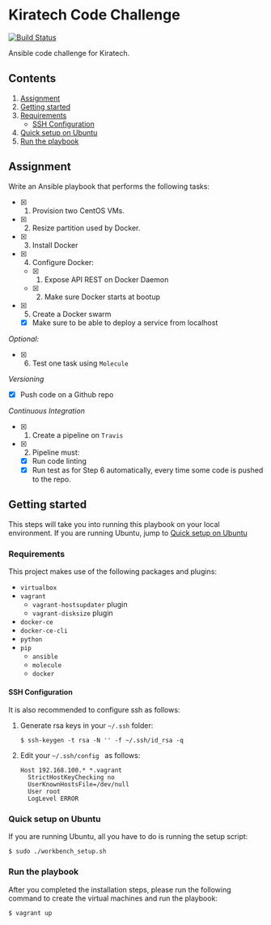 # Kiratech Code Challenge
[![Build Status](https://travis-ci.org/nsprea/kiratechcodechallenge.svg?branch=master)](https://travis-ci.org/nsprea/kiratechcodechallenge)

Ansible code challenge for Kiratech.

## Contents
1. [Assignment](#assignment)
2. [Getting started](#getting-started)
  1. [Requirements](#requirements)
     + [SSH Configuration](#ssh-configuration)
  2. [Quick setup on Ubuntu](#quick-setup-on-ubuntu)
  3. [Run the playbook](#run-the-playbook) 

## Assignment
Write an Ansible playbook that performs the following tasks:
- [x] 1. Provision two CentOS VMs.
- [x] 2. Resize partition used by Docker.
- [x] 3. Install Docker
- [x] 4. Configure Docker:
   - [x] 1. Expose API REST on Docker Daemon
   - [x] 2. Make sure Docker starts at bootup
- [x] 5. Create a Docker swarm
   - [x] Make sure to be able to deploy a service from localhost
  
_Optional:_
- [x] 6. Test one task using `Molecule`

_Versioning_
- [x] Push code on a Github repo

_Continuous Integration_
- [x] 1. Create a pipeline on `Travis`
- [x] 2. Pipeline must:
  - [x] Run code linting
  - [x] Run test as for Step 6 automatically, every time some code is pushed to the repo.

## Getting started
This steps will take you into running this playbook on your local environment.
If you are running Ubuntu, jump to [Quick setup on Ubuntu](#quick-setup-on-ubuntu)

### Requirements
This project makes use of the following packages and plugins:
+ `virtualbox`
+ `vagrant`
  + `vagrant-hostsupdater` plugin
  + `vagrant-disksize` plugin
+ `docker-ce`
+ `docker-ce-cli`
+ `python`
+ `pip`
  + `ansible`
  + `molecule`
  + `docker`

#### SSH Configuration
It is also recommended to configure ssh as follows:
1. Generate rsa keys in your `~/.ssh` folder:
   ```
   $ ssh-keygen -t rsa -N '' -f ~/.ssh/id_rsa -q
   ```
2. Edit your `~/.ssh/config ` as follows:
   ```
   Host 192.168.100.* *.vagrant
     StrictHostKeyChecking no
     UserKnownHostsFile=/dev/null
     User root
     LogLevel ERROR
   ```
 
### Quick setup on Ubuntu
If you are running Ubuntu, all you have to do is running the setup script:
```
$ sudo ./workbench_setup.sh
```
 
### Run the playbook
After you completed the installation steps, please run the following command to create the virtual machines and run the playbook:
```
$ vagrant up
```
